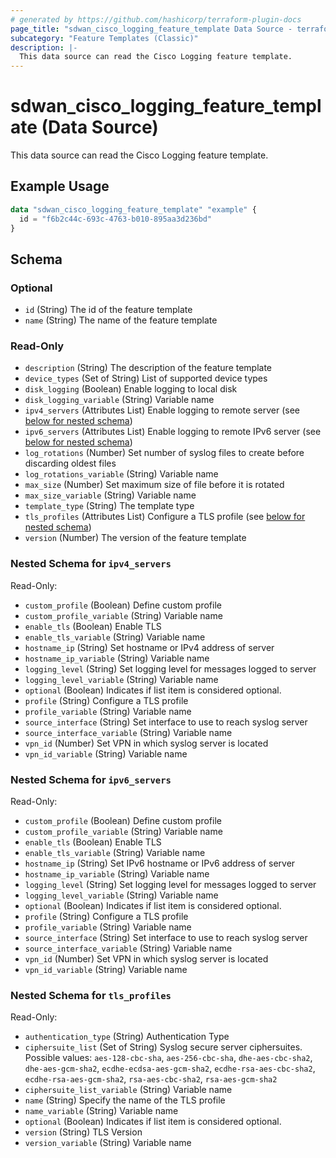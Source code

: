 ```yaml
---
# generated by https://github.com/hashicorp/terraform-plugin-docs
page_title: "sdwan_cisco_logging_feature_template Data Source - terraform-provider-sdwan"
subcategory: "Feature Templates (Classic)"
description: |-
  This data source can read the Cisco Logging feature template.
---
```


# sdwan_cisco_logging_feature_template (Data Source)

This data source can read the Cisco Logging feature template.

## Example Usage

```terraform
data "sdwan_cisco_logging_feature_template" "example" {
  id = "f6b2c44c-693c-4763-b010-895aa3d236bd"
}
```

<!-- schema generated by tfplugindocs -->
## Schema

### Optional

- `id` (String) The id of the feature template
- `name` (String) The name of the feature template

### Read-Only

- `description` (String) The description of the feature template
- `device_types` (Set of String) List of supported device types
- `disk_logging` (Boolean) Enable logging to local disk
- `disk_logging_variable` (String) Variable name
- `ipv4_servers` (Attributes List) Enable logging to remote server (see [below for nested schema](#nestedatt--ipv4_servers))
- `ipv6_servers` (Attributes List) Enable logging to remote IPv6 server (see [below for nested schema](#nestedatt--ipv6_servers))
- `log_rotations` (Number) Set number of syslog files to create before discarding oldest files
- `log_rotations_variable` (String) Variable name
- `max_size` (Number) Set maximum size of file before it is rotated
- `max_size_variable` (String) Variable name
- `template_type` (String) The template type
- `tls_profiles` (Attributes List) Configure a TLS profile (see [below for nested schema](#nestedatt--tls_profiles))
- `version` (Number) The version of the feature template

<a id="nestedatt--ipv4_servers"></a>
### Nested Schema for `ipv4_servers`

Read-Only:

- `custom_profile` (Boolean) Define custom profile
- `custom_profile_variable` (String) Variable name
- `enable_tls` (Boolean) Enable TLS
- `enable_tls_variable` (String) Variable name
- `hostname_ip` (String) Set hostname or IPv4 address of server
- `hostname_ip_variable` (String) Variable name
- `logging_level` (String) Set logging level for messages logged to server
- `logging_level_variable` (String) Variable name
- `optional` (Boolean) Indicates if list item is considered optional.
- `profile` (String) Configure a TLS profile
- `profile_variable` (String) Variable name
- `source_interface` (String) Set interface to use to reach syslog server
- `source_interface_variable` (String) Variable name
- `vpn_id` (Number) Set VPN in which syslog server is located
- `vpn_id_variable` (String) Variable name


<a id="nestedatt--ipv6_servers"></a>
### Nested Schema for `ipv6_servers`

Read-Only:

- `custom_profile` (Boolean) Define custom profile
- `custom_profile_variable` (String) Variable name
- `enable_tls` (Boolean) Enable TLS
- `enable_tls_variable` (String) Variable name
- `hostname_ip` (String) Set IPv6 hostname or IPv6 address of server
- `hostname_ip_variable` (String) Variable name
- `logging_level` (String) Set logging level for messages logged to server
- `logging_level_variable` (String) Variable name
- `optional` (Boolean) Indicates if list item is considered optional.
- `profile` (String) Configure a TLS profile
- `profile_variable` (String) Variable name
- `source_interface` (String) Set interface to use to reach syslog server
- `source_interface_variable` (String) Variable name
- `vpn_id` (Number) Set VPN in which syslog server is located
- `vpn_id_variable` (String) Variable name


<a id="nestedatt--tls_profiles"></a>
### Nested Schema for `tls_profiles`

Read-Only:

- `authentication_type` (String) Authentication Type
- `ciphersuite_list` (Set of String) Syslog secure server ciphersuites. Possible values: `aes-128-cbc-sha`, `aes-256-cbc-sha`, `dhe-aes-cbc-sha2`, `dhe-aes-gcm-sha2`, `ecdhe-ecdsa-aes-gcm-sha2`, `ecdhe-rsa-aes-cbc-sha2`, `ecdhe-rsa-aes-gcm-sha2`, `rsa-aes-cbc-sha2`, `rsa-aes-gcm-sha2`
- `ciphersuite_list_variable` (String) Variable name
- `name` (String) Specify the name of the TLS profile
- `name_variable` (String) Variable name
- `optional` (Boolean) Indicates if list item is considered optional.
- `version` (String) TLS Version
- `version_variable` (String) Variable name
